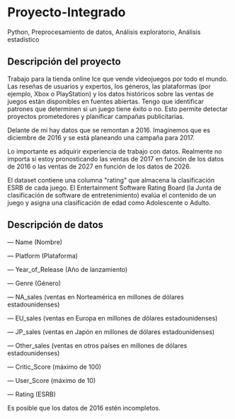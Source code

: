 # Proyecto-Integrado
Python, Preprocesamiento de datos, Análisis exploratorio, Análisis estadístico

## Descripción del proyecto
Trabajo para la tienda online Ice que vende videojuegos por todo el mundo. Las reseñas de usuarios y expertos, los géneros, las plataformas (por ejemplo, Xbox o PlayStation) y los datos históricos sobre las ventas de juegos están disponibles en fuentes abiertas. Tengo que identificar patrones que determinen si un juego tiene éxito o no. Esto permite detectar proyectos prometedores y planificar campañas publicitarias.

Delante de mi hay datos que se remontan a 2016. Imaginemos que es diciembre de 2016 y se está planeando una campaña para 2017.

Lo importante es adquirir experiencia de trabajo con datos. Realmente no importa si estoy pronosticando las ventas de 2017 en función de los datos de 2016 o las ventas de 2027 en función de los datos de 2026.

El dataset contiene una columna "rating" que almacena la clasificación ESRB de cada juego. El Entertainment Software Rating Board (la Junta de clasificación de software de entretenimiento) evalúa el contenido de un juego y asigna una clasificación de edad como Adolescente o Adulto.

## Descripción de datos
— Name (Nombre)

— Platform (Plataforma)

— Year_of_Release (Año de lanzamiento)

— Genre (Género) 

— NA_sales (ventas en Norteamérica en millones de dólares estadounidenses) 

— EU_sales (ventas en Europa en millones de dólares estadounidenses) 

— JP_sales (ventas en Japón en millones de dólares estadounidenses) 

— Other_sales (ventas en otros países en millones de dólares estadounidenses) 

— Critic_Score (máximo de 100) 

— User_Score (máximo de 10) 

— Rating (ESRB)

Es posible que los datos de 2016 estén incompletos.
